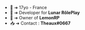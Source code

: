 - 👋 ➜ 17yo - France
- 🌙 ➜ Developer for **Lunar RôlePlay** 
- 🍋 ➜ Owner of **LemonRP**
- 📥 ➜ Contact : **Theaux#0667**

<!---
Theaaux/Theaaux is a ✨ special ✨ repository because its `README.md` (this file) appears on your GitHub profile.
You can click the Preview link to take a look at your changes.
--->

